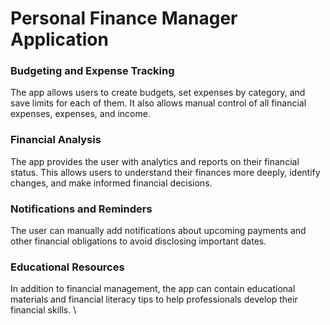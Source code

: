 # Personal Finance Manager Application

### Budgeting and Expense Tracking
The app allows users to create budgets, set expenses by category, and save limits for each of them. It also allows manual control of all financial expenses, expenses, and income.

### Financial Analysis
The app provides the user with analytics and reports on their financial status. This allows users to understand their finances more deeply, identify changes, and make informed financial decisions.

### Notifications and Reminders
The user can manually add notifications about upcoming payments and other financial obligations to avoid disclosing important dates.

### Educational Resources
In addition to financial management, the app can contain educational materials and financial literacy tips to help professionals develop their financial skills. \
